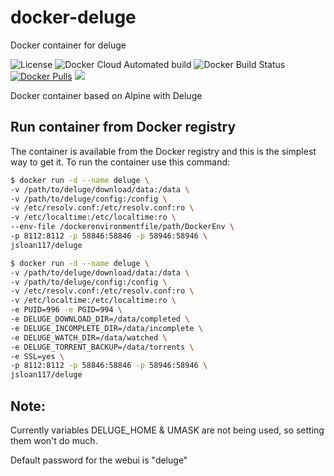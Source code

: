 # docker-deluge

Docker container for deluge

![License](https://img.shields.io/badge/License-GPLv3-blue.svg)
![Docker Cloud Automated build](https://img.shields.io/docker/cloud/automated/jsloan117/deluge.svg)
![Docker Build Status](https://img.shields.io/docker/cloud/build/jsloan117/deluge.svg)
[![Docker Pulls](https://img.shields.io/docker/pulls/jsloan117/deluge.svg)](https://img.shields.io/docker/pulls/jsloan117/deluge.svg)
[![](https://images.microbadger.com/badges/image/jsloan117/deluge.svg)](https://microbadger.com/images/jsloan117/deluge "Get your own image badge on microbadger.com")

Docker container based on Alpine with Deluge

## Run container from Docker registry

The container is available from the Docker registry and this is the simplest way to get it.
To run the container use this command:

```bash
$ docker run -d --name deluge \
-v /path/to/deluge/download/data:/data \
-v /path/to/deluge/config:/config \
-v /etc/resolv.conf:/etc/resolv.conf:ro \
-v /etc/localtime:/etc/localtime:ro \
--env-file /dockerenvironmentfile/path/DockerEnv \
-p 8112:8112 -p 58846:58846 -p 58946:58946 \
jsloan117/deluge
```

```bash
$ docker run -d --name deluge \
-v /path/to/deluge/download/data:/data \
-v /path/to/deluge/config:/config \
-v /etc/resolv.conf:/etc/resolv.conf:ro \
-v /etc/localtime:/etc/localtime:ro \
-e PUID=996 -e PGID=994 \
-e DELUGE_DOWNLOAD_DIR=/data/completed \
-e DELUGE_INCOMPLETE_DIR=/data/incomplete \
-e DELUGE_WATCH_DIR=/data/watched \
-e DELUGE_TORRENT_BACKUP=/data/torrents \
-e SSL=yes \
-p 8112:8112 -p 58846:58846 -p 58946:58946 \
jsloan117/deluge
```

## Note:

Currently variables DELUGE_HOME & UMASK are not being used, so setting them won't do much.

Default password for the webui is "deluge"
